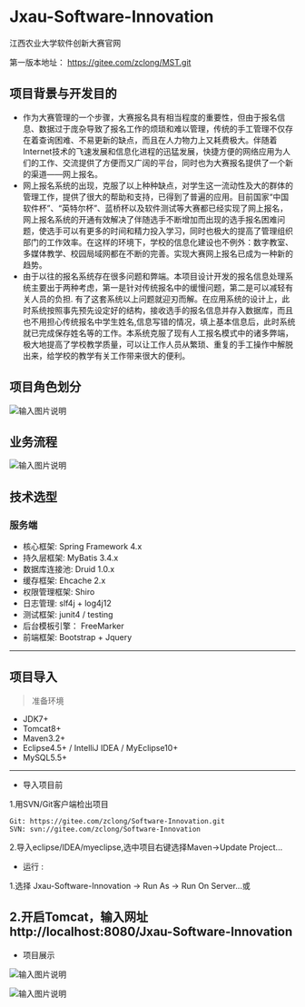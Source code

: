# Jxau-Software-Innovation
江西农业大学软件创新大赛官网

第一版本地址：
https://gitee.com/zclong/MST.git


## 项目背景与开发目的
-  作为大赛管理的一个步骤，大赛报名具有相当程度的重要性，但由于报名信息、数据过于庞杂导致了报名工作的烦琐和难以管理，传统的手工管理不仅存在着查询困难、不易更新的缺点，而且在人力物力上又耗费极大。伴随着Internet技术的飞速发展和信息化进程的迅猛发展，快捷方便的网络应用为人们的工作、交流提供了方便而又广阔的平台，同时也为大赛报名提供了一个新的渠道——网上报名。
-  网上报名系统的出现，克服了以上种种缺点，对学生这一流动性及大的群体的管理工作，提供了很大的帮助和支持，已得到了普遍的应用。目前国家“中国软件杯”、“英特尔杯”、蓝桥杯以及软件测试等大赛都已经实现了网上报名，网上报名系统的开通有效解决了伴随选手不断增加而出现的选手报名困难问题，使选手可以有更多的时间和精力投入学习，同时也极大的提高了管理组织部门的工作效率。在这样的环境下，学校的信息化建设也不例外：数字教室、多媒体教学、校园局域网都在不断的完善。实现大赛网上报名已成为一种新的趋势。
-  由于以往的报名系统存在很多问题和弊端。本项目设计开发的报名信息处理系统主要出于两种考虑，第一是针对传统报名中的缓慢问题，第二是可以减轻有关人员的负担. 有了这套系统以上问题就迎刃而解。在应用系统的设计上，此时系统按照事先预先设定好的结构，接收选手的报名信息并存入数据库，而且也不用担心传统报名中学生姓名,信息写错的情况，填上基本信息后，此时系统就已完成保存姓名等的工作。本系统克服了现有人工报名模式中的诸多弊端，极大地提高了学校教学质量，可以让工作人员从繁琐、重复的手工操作中解脱出来，给学校的教学有关工作带来很大的便利。


## 项目角色划分

![输入图片说明](https://images.gitee.com/uploads/images/2018/0826/112933_199248d2_1222466.png "屏幕截图.png")


## 业务流程

![输入图片说明](https://images.gitee.com/uploads/images/2018/0826/115547_bced8ee2_1222466.png "屏幕截图.png")


## 技术选型
### 服务端
- 核心框架: Spring Framework 4.x 
- 持久层框架: MyBatis 3.4.x      
- 数据库连接池: Druid 1.0.x      
- 缓存框架: Ehcache 2.x      
- 权限管理框架: Shiro      
- 日志管理: slf4j + log4j12      
- 测试框架: junit4 / testing      
- 后台模板引擎： FreeMarker      
- 前端框架: Bootstrap + Jquery
--------------------

## 项目导入
> 准备环境
- JDK7+
- Tomcat8+
- Maven3.2+
- Eclipse4.5+ / IntelliJ IDEA / MyEclipse10+
- MySQL5.5+

--------------------

- 导入项目前

1.用SVN/Git客户端检出项目
```
Git: https://gitee.com/zclong/Software-Innovation.git
SVN: svn://gitee.com/zclong/Software-Innovation
```

2.导入eclipse/IDEA/myeclipse,选中项目右键选择Maven->Update Project...

- 运行 :     

1.选择 Jxau-Software-Innovation -> Run As -> Run On Server...或

2.开启Tomcat，输入网址 http://localhost:8080/Jxau-Software-Innovation
--------------------

- 项目展示

![输入图片说明](https://images.gitee.com/uploads/images/2018/0826/120424_ec819fd9_1222466.png "屏幕截图.png")

![输入图片说明](https://images.gitee.com/uploads/images/2018/0826/121037_71ec749b_1222466.png "屏幕截图.png")


